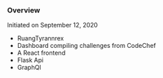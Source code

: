### Overview 

Initiated on September 12, 2020
- RuangTyrannrex
- Dashboard compiling challenges from CodeChef
- A React frontend
- Flask Api
- GraphQl